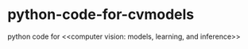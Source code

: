 # python-code-for-cvmodels
python code for &lt;&lt;computer vision: models, learning, and inference>>
